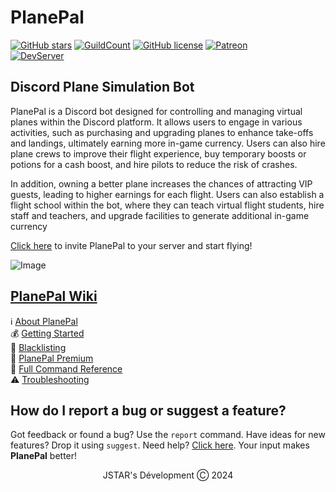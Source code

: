 # PlanePal
[![GitHub stars](https://img.shields.io/github/stars/DevJSTAR/PlanePal.svg?style=social&label=Stars&style=flat)](https://github.com/DevJSTAR/PlanePal/stargazers)
[![GuildCount](https://img.shields.io/badge/dynamic/json.svg?label=servers&url=https%3A%2F%2Fdiscord.bots.gg%2Fapi%2Fv1%2Fbots%2F240254129333731328&query=%24.guildCount&colorB=71A2B1)](https://discord.bots.gg/bots/240254129333731328)
[![GitHub license](https://img.shields.io/github/license/DevJSTAR/PlanePal.svg)](https://github.com/DevJSTAR/PlanePal/blob/master/LICENSE)
[![Patreon](https://img.shields.io/badge/Donate-Patreon-orange.svg)](https://www.patreon.com/jstarsdev) 
<br>
[![DevServer](https://discord.com/api/guilds/1153672454426861598/widget.png?style=shield)](https://discord.gg/GbvXQXHY6Q)

## Discord Plane Simulation Bot
PlanePal is a Discord bot designed for controlling and managing virtual planes within the Discord platform. It allows users to engage in various activities, such as purchasing and upgrading planes to enhance take-offs and landings, ultimately earning more in-game currency. Users can also hire plane crews to improve their flight experience, buy temporary boosts or potions for a cash boost, and hire pilots to reduce the risk of crashes.

In addition, owning a better plane increases the chances of attracting VIP guests, leading to higher earnings for each flight. Users can also establish a flight school within the bot, where they can teach virtual flight students, hire staff and teachers, and upgrade facilities to generate additional in-game currency

[Click here](https://discord.com/api/oauth2/authorize?client_id=1075453827676897362&permissions=689946610753&scope=bot%20applications.commands) to invite PlanePal to your server and start flying!

![Image](https://i.imgur.com/3mS5uAD.png)

## [PlanePal Wiki](https://github.com/DevJSTAR/PlanePal/wiki)
ℹ [About PlanePal](https://github.com/DevJSTAR/PlanePal/wiki/About-PlanePal)<br>
💰 [Getting Started](https://github.com/DevJSTAR/PlanePal/wiki/Getting-Started)<br>
🚩 [Blacklisting](https://github.com/DevJSTAR/PlanePal/wiki/Blacklisting)<br>
🌟 [PlanePal Premium](https://github.com/DevJSTAR/PlanePal/wiki/Premium)<br>
📜 [Full Command Reference](https://github.com/DevJSTAR/PlanePal/wiki/Commands)<br>
⚠ [Troubleshooting](https://github.com/DevJSTAR/PlanePal/wiki/Troubleshooting)

## How do I report a bug or suggest a feature?
Got feedback or found a bug? Use the `report` command. Have ideas for new features? Drop it using `suggest`. Need help? [Click here](https://github.com/DevJSTAR/PlanePal/wiki/Troubleshooting). Your input makes **PlanePal** better!

<p align="center">JSTAR's Dévelopment Ⓒ︎ 2024</p>
